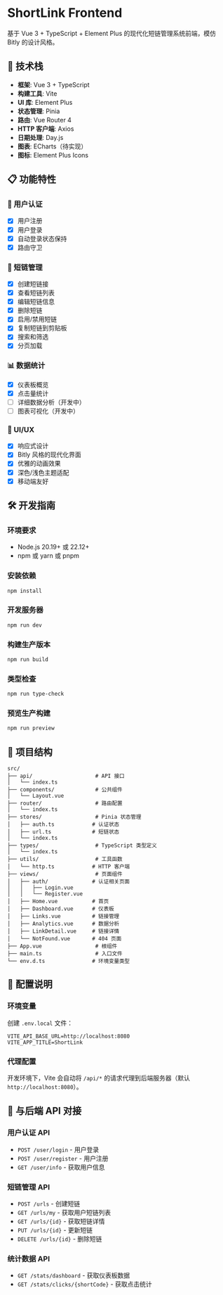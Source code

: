 # ShortLink Frontend

基于 Vue 3 + TypeScript + Element Plus 的现代化短链管理系统前端，模仿 Bitly 的设计风格。

## 🚀 技术栈

- **框架**: Vue 3 + TypeScript
- **构建工具**: Vite
- **UI 库**: Element Plus
- **状态管理**: Pinia
- **路由**: Vue Router 4
- **HTTP 客户端**: Axios
- **日期处理**: Day.js
- **图表**: ECharts（待实现）
- **图标**: Element Plus Icons

## 📋 功能特性

### 🔐 用户认证
- [x] 用户注册
- [x] 用户登录
- [x] 自动登录状态保持
- [x] 路由守卫

### 🔗 短链管理
- [x] 创建短链接
- [x] 查看短链列表
- [x] 编辑短链信息
- [x] 删除短链
- [x] 启用/禁用短链
- [x] 复制短链到剪贴板
- [x] 搜索和筛选
- [x] 分页加载

### 📊 数据统计
- [x] 仪表板概览
- [x] 点击量统计
- [ ] 详细数据分析（开发中）
- [ ] 图表可视化（开发中）

### 🎨 UI/UX
- [x] 响应式设计
- [x] Bitly 风格的现代化界面
- [x] 优雅的动画效果
- [x] 深色/浅色主题适配
- [x] 移动端友好

## 🛠️ 开发指南

### 环境要求

- Node.js 20.19+ 或 22.12+
- npm 或 yarn 或 pnpm

### 安装依赖

```bash
npm install
```

### 开发服务器

```bash
npm run dev
```

### 构建生产版本

```bash
npm run build
```

### 类型检查

```bash
npm run type-check
```

### 预览生产构建

```bash
npm run preview
```

## 📁 项目结构

```
src/
├── api/                    # API 接口
│   └── index.ts
├── components/             # 公共组件
│   └── Layout.vue
├── router/                 # 路由配置
│   └── index.ts
├── stores/                 # Pinia 状态管理
│   ├── auth.ts            # 认证状态
│   ├── url.ts             # 短链状态
│   └── index.ts
├── types/                  # TypeScript 类型定义
│   └── index.ts
├── utils/                  # 工具函数
│   └── http.ts            # HTTP 客户端
├── views/                  # 页面组件
│   ├── auth/              # 认证相关页面
│   │   ├── Login.vue
│   │   └── Register.vue
│   ├── Home.vue           # 首页
│   ├── Dashboard.vue      # 仪表板
│   ├── Links.vue          # 链接管理
│   ├── Analytics.vue      # 数据分析
│   ├── LinkDetail.vue     # 链接详情
│   └── NotFound.vue       # 404 页面
├── App.vue                 # 根组件
├── main.ts                 # 入口文件
└── env.d.ts               # 环境变量类型
```

## 🔧 配置说明

### 环境变量

创建 `.env.local` 文件：

```env
VITE_API_BASE_URL=http://localhost:8080
VITE_APP_TITLE=ShortLink
```

### 代理配置

开发环境下，Vite 会自动将 `/api/*` 的请求代理到后端服务器（默认 `http://localhost:8080`）。

## 🎯 与后端 API 对接

### 用户认证 API

- `POST /user/login` - 用户登录
- `POST /user/register` - 用户注册
- `GET /user/info` - 获取用户信息

### 短链管理 API

- `POST /urls` - 创建短链
- `GET /urls/my` - 获取用户短链列表
- `GET /urls/{id}` - 获取短链详情
- `PUT /urls/{id}` - 更新短链
- `DELETE /urls/{id}` - 删除短链

### 统计数据 API

- `GET /stats/dashboard` - 获取仪表板数据
- `GET /stats/clicks/{shortCode}` - 获取点击统计
